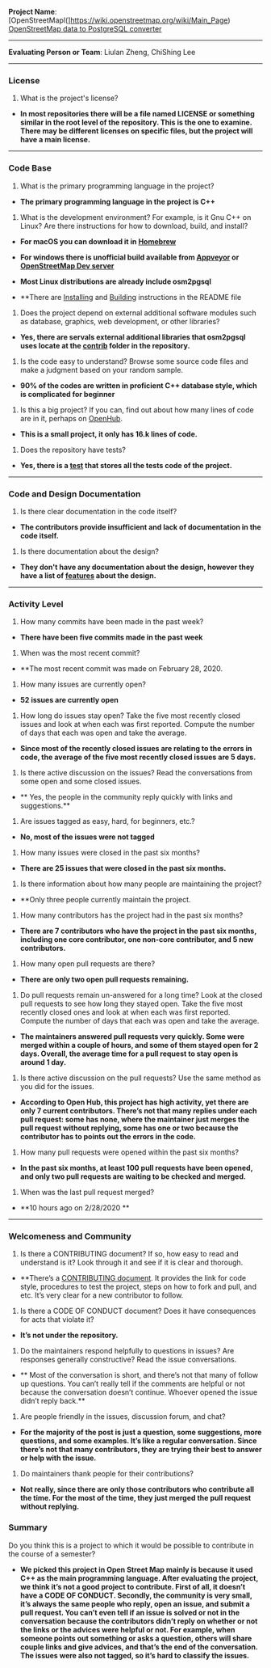 **Project Name**: [OpenStreetMapl(]https://wiki.openstreetmap.org/wiki/Main_Page)  [OpenStreetMap data to PostgreSQL converter](https://github.com/openstreetmap/osm2pgsql)

---

**Evaluating Person or Team**: Liulan Zheng, ChiShing Lee


---


### License

1. What is the project's license?

- **In most repositories there will be a file named LICENSE or something similar in
the root level of the repository. This is the one to examine. There may be
different licenses on specific files, but the project will have a main license.**
---

### Code Base


1. What is the primary programming language in the project?

- **The primary programming language in the project is C++**

1. What is the development environment? For example, is it Gnu C++ on Linux?
Are there instructions for how to download, build, and install?

- **For macOS you can download it in [Homebrew](https://brew.sh/)**

- **For windows there is unofficial build available from [Appveyor](https://ci.appveyor.com/project/openstreetmap/osm2pgsql/history) or [OpenStreetMap Dev server](https://lonvia.dev.openstreetmap.org/osm2pgsql-winbuild/releases/)**
- **Most Linux distributions are already include osm2pgsql**
- **There are [Installing](https://github.com/openstreetmap/osm2pgsql#installing) and [Building](https://github.com/openstreetmap/osm2pgsql#building) instructions in the README file

1. Does the project depend on external additional software modules such as
database,  graphics, web development, or other libraries?

- **Yes, there are servals external additional libraries that osm2pgsql uses locate at the [contrib](https://github.com/openstreetmap/osm2pgsql/tree/master/contrib) folder in the repository.**


1. Is the code easy to understand? Browse some source code files and make
a judgment based on your random sample.

- **90% of the codes are written in proficient C++ database style, which is complicated for beginner**

1. Is this a big project? If you can, find out about how many lines of code
are in it, perhaps on [OpenHub](https://www.openhub.net/).

- **This is a small project, it only has 16.k lines of code.**


1. Does the repository have tests?
- **Yes, there is a [test](https://github.com/openstreetmap/osm2pgsql/tree/master/tests) that stores all the tests code of the project.**


---

### Code and Design Documentation
1. Is there clear documentation in the code itself?

- **The contributors provide insufficient and lack of documentation in the code itself.**


1. Is there documentation about the design?

- **They don't have any documentation about the design, however they have a list of [features](https://github.com/openstreetmap/osm2pgsql#features) about the design.**


---


### Activity Level


1. How many commits have been made in the past week?

- **There have been five commits made in the past week**

1. When was the most recent commit?

- **The most recent commit was made on February 28, 2020. 

1. How many issues are currently open?

- **52 issues are currently open**

1. How long do issues stay open?
Take the five most recently closed issues and look at when each was first reported.
Compute the number of days that each was open and take the average.

- **Since most of the recently closed issues are relating to the errors in code, the average of the five most recently closed issues are 5 days.**

1. Is there active discussion on the issues?
Read the conversations from some open and some closed issues.

- ** Yes, the people in the community reply quickly with links and suggestions.**

1. Are issues tagged as easy, hard, for beginners, etc.?

- **No, most of the issues were not tagged**

1. How many issues were closed in the past six months?

- **There are 25 issues that were closed in the past six months.**


1. Is there information about how many people are maintaining the project?

- **Only three people currently maintain the project. 

1. How many contributors has the project had in the past six months?

- **There are 7 contributors who have the project in the past six months, including one core contributor, one non-core contributor, and 5 new contributors.**


1. How many open pull requests are there?

- **There are only two open pull requests remaining.**

1. Do pull requests remain un-answered for a long time?
Look at the closed pull requests to see how long they stayed open.
Take the five most recently closed ones and look at when each was first reported.
Compute the number of days that each was open and take the average.

- **The maintainers answered pull requests very quickly. Some were merged within a couple of hours, and some of them stayed open for 2 days. Overall, the average time for a pull request to stay open is around 1 day.**
1. Is there active discussion on the pull requests?
Use the same method as you did for the issues.

- **According to Open Hub, this project has high activity, yet there are only 7 current contributors. There’s not that many replies under each pull request: some has none, where the maintainer just merges the pull request without replying, some has one or two because the contributor has to points out the errors in the code.**
1. How many pull requests were opened within the past six months?

- **In the past six months, at least 100 pull requests have been opened, and only two pull requests are waiting to be checked and merged.**


1. When was the last  pull request  merged?

- **10 hours ago on 2/28/2020 **

---
### Welcomeness and Community

1. Is there a CONTRIBUTING document? If so, how easy to read and understand is it?
Look through it and see if it is clear and thorough.

- **There’s a [CONTRIBUTING document](https://github.com/openstreetmap/osm2pgsql/blob/master/CONTRIBUTING.md). It provides the link for code style, procedures to test the project, steps on how to fork and pull, and etc. It’s very clear for a new contributor to follow.

1. Is there a CODE OF CONDUCT document? Does it have consequences for acts that
violate it?

- **It’s not under the repository.**

1. Do the maintainers respond helpfully to questions in issues?
Are responses generally constructive?
Read the issue conversations.

- ** Most of the conversation is short, and there’s not that many of follow up questions. You can’t really tell if the comments are helpful or not because the conversation doesn’t continue. Whoever opened the issue didn’t reply back.**


1. Are people friendly in the issues, discussion forum, and chat?

- **For the majority of the post is just a question, some suggestions, more questions, and some examples. It’s like a regular conversation. Since there’s not that many contributors, they are trying their best to answer or help with the issue.**

1. Do maintainers thank people for their contributions?

- **Not really, since there are only those contributors who contribute all the time. For the most of the time, they just merged the pull request without replying.**
### Summary
Do you think this is a project to which it would be possible to contribute in the
course of a semester?

- **We picked this project in Open Street Map mainly is because it used C++ as the main programming language. After evaluating the project, we think it’s not a good project to contribute. First of all, it doesn’t have a CODE OF CONDUCT. Secondly, the community is very small, it’s always the same people who reply, open an issue, and submit a pull request. You can’t even tell if an issue is solved or not in the conversation because the contributors didn’t reply on whether or not the links or the advices were helpful or not. For example, when someone points out something or asks a question, others will share couple links and give advices, and that’s the end of the conversation. The issues were also not tagged, so it’s hard to classify the issues.**




